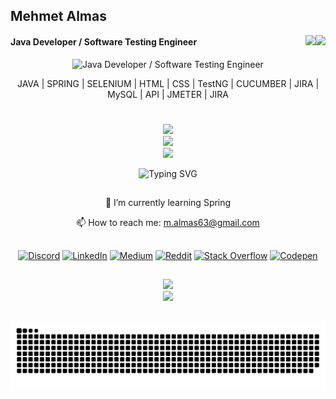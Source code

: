 ### <h2>Mehmet Almas</h2> 
<a href="https://hits.seeyoufarm.com"><img src="https://hits.seeyoufarm.com/api/count/incr/badge.svg?url=https%3A%2F%2Fgithub.com%2Fgjbae1212%2Fhit-counter&count_bg=%2307DCE7&title_bg=%23555555&icon=github.svg&icon_color=%23FFFFFF&title=hits&edge_flat=false" align="right"/></a>

<img src="https://komarev.com/ghpvc/?username=mehmetalmas&&style=plastics&&color=yellow" align="right"/> </p>


#### Java Developer / Software Testing Engineer

<div align="center">

![Java Developer / Software Testing Engineer](https://media.licdn.com/dms/image/D5616AQGdqcvekOG-wg/profile-displaybackgroundimage-shrink_350_1400/0/1696024582678?e=1707955200&v=beta&t=naC2T1_oE0yDIHW04RFjLC7ECJY_5dRLLqebKR7GRfE)

</div>


<div align="center">
JAVA | SPRING | SELENIUM | HTML | CSS | TestNG | CUCUMBER | JIRA | MySQL | API | JMETER | JIRA
</div>

#
<!-- 
<div align="center">
<img src="https://i.gifer.com/fz6d.gif" width="300"/> 
</div>
-->


<div align="center">
    <img src="https://skillicons.dev/icons?i=java,python,javascript" /><br>
    <img src="https://skillicons.dev/icons?i=react,spring,bootstrap,css,html,mysql,postman,github,git" />
</div>



<div align="center">
<img src="https://cdn.dribbble.com/users/1162077/screenshots/3848914/programmer.gif" width="300"/> 
</div>

 
<!-- %7C -> alttaki yaziya | eklememize yariyor -->
<div align="center">
    
![Typing SVG](https://readme-typing-svg.herokuapp.com?color=%CC00FF&lines=Welcome+to+my+GitHup)

</div>

## 
<div align="center">

🌱 I’m currently learning Spring 

📫 How to reach me: m.almas63@gmail.com

## 
[![Discord](https://img.shields.io/badge/Discord-%237289DA.svg?style=for-the-badge&logo=discord&logoColor=white)](https://discord.gg/63_mehmet_63) 
[![LinkedIn](https://img.shields.io/badge/LinkedIn-%230077B5.svg?style=for-the-badge&logo=linkedin&logoColor=white)](https://linkedin.com/in/mehmetalmas) 
[![Medium](https://img.shields.io/badge/Medium-12100E?style=for-the-badge&logo=medium&logoColor=white)](https://medium.com/@mehmetalmas) 
[![Reddit](https://img.shields.io/badge/Reddit-%23FF4500.svg?style=for-the-badge&logo=Reddit&logoColor=white)](https://reddit.com/user/mehmetalmas) 
[![Stack Overflow](https://img.shields.io/badge/-Stackoverflow-FE7A16?style=for-the-badge&logo=stack-overflow&logoColor=white)](https://stackoverflow.com/users/mehmetalmas) 
[![Codepen](https://img.shields.io/badge/Codepen-000000?style=for-the-badge&logo=codepen&logoColor=white)](https://codepen.io/mehmetalmas) 

## 

![](https://github-readme-stats.vercel.app/api?username=mehmetalmas&theme=blue-green&hide_border=false&include_all_commits=false&count_private=false)<br/>
![](https://github-readme-streak-stats.herokuapp.com/?user=mehmetalmas&theme=blue-green&hide_border=false)<br/>



<div align="center">
  <br>
  <img alt="snake eating my contributions" src="https://raw.githubusercontent.com/salesp07/salesp07/output/github-contribution-grid-snake.svg" />
  
  <br/><br/><br/>
</div>



<!-- Proudly created with GPRM ( https://gprm.itsvg.in ) -->


</div>

